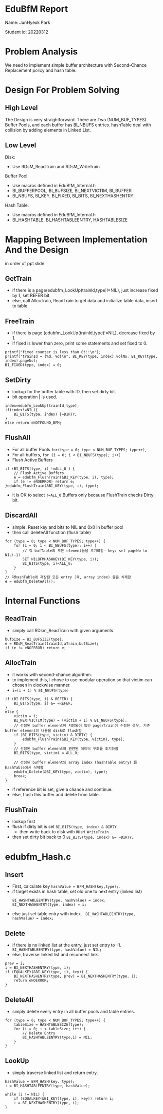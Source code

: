 # EduBfM Report

Name: JunHyeok Park

Student id: 20220312

# Problem Analysis

We need to implement simple buffer architecture with Second-Chance Replacement policy and hash table.

# Design For Problem Solving

## High Level

The Design is very straightforward. 
There are Two (NUM_BUF_TYPES) Buffer Pools, and each buffer has BI_NBUFS entries.
hashTable deal with collision by adding elements in Linked List.

## Low Level

Disk:
- Use RDsM_ReadTrain and RDsM_WriteTrain

Buffer Pool: 
- Use macros defined in EduBfM_Internal.h
- BI_BUFFERPOOL, BI_BUFSIZE, BI_NEXTVICTIM, BI_BUFFER
- BI_NBUFS, BI_KEY, BI_FIXED, BI_BITS, BI_NEXTHASHENTRY

Hash Table:
- Use macros defined in EduBfM_Internal.h
- BI_HASHTABLE, BI_HASHTABLEENTRY, HASHTABLESIZE


# Mapping Between Implementation And the Design
in order of ppt slide.
## GetTrain
- if there is a page(edubfm_LookUp(trainId,type)!=NIL), just increase fixed by 1, set REFER bit.
- else, call AllocTrain, ReadTrain to get data and initialize table data, insert to table.

## FreeTrain
- if there is page (edubfm_LookUp(trainId,type)!=NIL), decrease fixed by 1.
- if fixed is lower than zero, print some statements and set fixed to 0. 
```
printf("fixed counter is less than 0!!!\n");
printf("trainId = {%d, %d}\n", BI_KEY(type, index).volNo, BI_KEY(type, index).pageNo);
BI_FIXED(type, index) = 0;
```
## SetDirty
- lookup for the buffer table with ID, then set dirty bit.
- bit operation | is used.
```
index=edubfm_LookUp(trainId,type);
if(index!=NIL){
    BI_BITS(type, index) |=DIRTY;
}
else return eNOTFOUND_BFM;
```

## FlushAll
- For all buffer Pools ```for(type = 0; type < NUM_BUF_TYPES; type++)```,
- For all buffers, ```for (i = 0; i < BI_NBUFS(type); i++) ```
- Flush Active Buffers 
```
if (BI_BITS(type, i) !=ALL_0 ) {
    // Flush Active Buffers
    e = edubfm_FlushTrain(&BI_KEY(type, i), type);
    if (e != eNOERROR) return e;
}edubfm_FlushTrain(&BI_KEY(type, i), type);
```
- it is OK to select ```!=ALL_0``` Buffers only because FlushTrain checks Dirty bit.

## DiscardAll
- simple. Reset key and bits to NIL and 0x0 in buffer pool
- then call deleteAll function (flush table)
```
for (type = 0; type < NUM_BUF_TYPES; type++) {
    for (i = 0; i < BI_NBUFS(type); i++) {
        // 각 bufTable의 모든 element들을 초기화함– key: set pageNo to NIL(-1)
        SET_NILBFMHASHKEY(BI_KEY(type, i));
        BI_BITS(type, i)=ALL_0;
    }
}
// 각hashTable에 저장된 모든 entry (즉, array index) 들을 삭제함
e = edubfm_DeleteAll();
```
# Internal Functions
## ReadTrain
- simply call RDsm_ReadTrain with given arguments
```
bufSize = BI_BUFSIZE(type);
e = RDsM_ReadTrain(trainId,aTrain,bufSize);
if (e != eNOERROR) return e;
```

## AllocTrain
- it works with second-chance algorithm.
- to implement this, I chose to use modular operation so that victim can chosen in clockwise manner. 
- ```i=(i + 1) % BI_NBUFS(type)```
```
if (BI_BITS(type, i) & REFER) {
    BI_BITS(type, i) &= ~REFER;
}
else {
    victim = i;
    BI_NEXTVICTIM(type) = (victim + 1) % BI_NBUFS(type);
    // 선정된 buffer element에 저장되어 있던 page/train이 수정된 경우, 기존 buffer element의 내용을 disk로 flush함
    if (BI_BITS(type, victim) & DIRTY) {
        edubfm_FlushTrain(&BI_KEY(type, victim), type);
    }
    // 선정된 buffer element와 관련된 데이터 구조를 초기화함
    BI_BITS(type, victim) = ALL_0;

    // 선정된 buffer element의 array index (hashTable entry) 를 hashTable에서 삭제함
    edubfm_Delete(&BI_KEY(type, victim), type);
    break;
}
```
- if reference bit is set, give a chance and continue.
- else, flush this buffer and delete from table.

## FlushTrain
- lookup first
- flush if dirty bit is set ```BI_BITS(type, index) & DIRTY```
  - then write back to disk with ```RDsM_WriteTrain```
- then set dirty bit back to 0 ```BI_BITS(type, index) &= ~DIRTY;```
# edubfm_Hash.c
## Insert
- First, calculate key ```hashValue = BFM_HASH(key,type);```.
- if target exists in hash table, set old one to next entry (linked list)
    ```
    BI_HASHTABLEENTRY(type, hashValue) = index;
    BI_NEXTHASHENTRY(type, index) = i;
    ```
- else just set table entry with index. 
``` BI_HASHTABLEENTRY(type, hashValue) = index;```

## Delete
- if there is no linked list at the entry, just set entry to -1.
``` BI_HASHTABLEENTRY(type, hashValue) = NIL;```
- else, traverse linked list and reconnect link.
```
prev = i;
i = BI_NEXTHASHENTRY(type, i);
if (EQUALKEY(&BI_KEY(type, i), key)) {
    BI_NEXTHASHENTRY(type, prev) = BI_NEXTHASHENTRY(type, i);
    return eNOERROR;
}
```
## DeleteAll
- simply delete every entry in all buffer pools and table entries.
```
for (type = 0; type < NUM_BUF_TYPES; type++) {
    tableSize = HASHTABLESIZE(type);
    for (i = 0; i < tableSize; i++) {
        // Delete Entry
        BI_HASHTABLEENTRY(type,i) = NIL;
    }
}
```
## LookUp
- simply traverse linked list and return entry.
```
hashValue = BFM_HASH(key, type);
i = BI_HASHTABLEENTRY(type, hashValue);

while (i != NIL) {
    if (EQUALKEY(&BI_KEY(type, i), key)) return i;
    i = BI_NEXTHASHENTRY(type, i);
}
```
